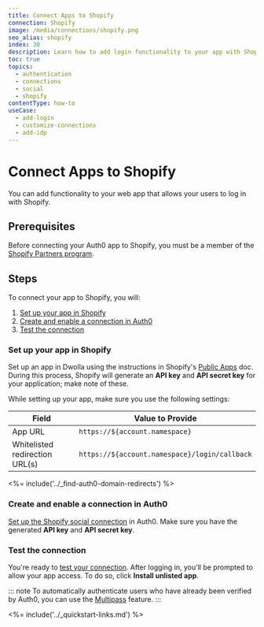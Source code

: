 ```yaml
---
title: Connect Apps to Shopify
connection: Shopify
image: /media/connections/shopify.png
seo_alias: shopify
index: 30
description: Learn how to add login functionality to your app with Shopify. You will need to generate keys, copy these into your Auth0 settings, and enable the connection.
toc: true
topics:
  - authentication
  - connections
  - social
  - shopify
contentType: how-to
useCase:
  - add-login
  - customize-connections
  - add-idp
---
```

# Connect Apps to Shopify

You can add functionality to your web app that allows your users to log in with Shopify. 

## Prerequisites

Before connecting your Auth0 app to Shopify, you must be a member of the [Shopify Partners program](https://www.shopify.com/partners).

## Steps

To connect your app to Shopify, you will:

1. [Set up your app in Shopify](#set-up-your-app-in-shopify)
2. [Create and enable a connection in Auth0](#create-and-enable-a-connection-in-auth0)
3. [Test the connection](#test-the-connection)

### Set up your app in Shopify

Set up an app in Dwolla using the instructions in Shopify's [Public Apps](https://help.shopify.com/en/api/getting-started/authentication/public-authentication#generate-credentials-from-your-partner-dashboard) doc. During this process, Shopify will generate an **API key** and **API secret key** for your application; make note of these.

While setting up your app, make sure you use the following settings:

| Field | Value to Provide |
| - | - |
| App URL | `https://${account.namespace}` |
| Whitelisted redirection URL(s) | `https://${account.namespace}/login/callback` |

<%= include('../_find-auth0-domain-redirects') %>

### Create and enable a connection in Auth0

[Set up the Shopify social connection](/dashboard/guides/connections/set-up-connections-social) in Auth0. Make sure you have the generated **API key** and **API secret key**.

### Test the connection

You're ready to [test your connection](/dashboard/guides/connections/test-connections-social). After logging in, you'll be prompted to allow your app access. To do so, click **Install unlisted app**.

::: note
To automatically authenticate users who have already been verified by Auth0, you can use the [Multipass](https://help.shopify.com/api/reference/multipass) feature.
:::

<%= include('../_quickstart-links.md') %>